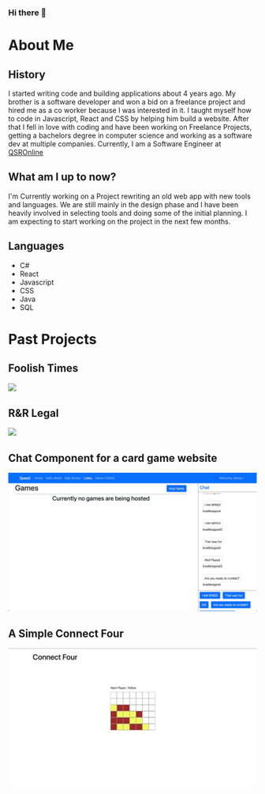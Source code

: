 ### Hi there 👋
<h1>About Me</h1>
<h2>History</h2>
I started writing code and building applications about 4 years ago. My brother is a software developer and won a bid on a freelance project and hired me as a co worker because I was interested in it. I taught myself how to code in Javascript, React and CSS by helping him build a website. After that I fell in love with coding and have been working on Freelance Projects, getting a bachelors degree in computer science and working as a software dev at multiple companies. Currently, I am a Software Engineer at <a href="https://go.qsronline.com/">QSROnline<a/>

<h2>What am I up to now?</h2>
I'm Currently working on a Project rewriting an old web app with new tools and languages. We are still mainly in the design phase and I have been heavily involved in selecting tools and doing some of the initial planning. I am expecting to start working on the project in the next few months.

<h2>Languages</h2>
<ul>
  <li>C#</li>
  <li>React</li>
  <li>Javascript</li>
  <li>CSS</li>
  <li>Java</li>
  <li>SQL</li>
</ul>

<h1>Past Projects</h1>

<h2>Foolish Times</h2>
<img src="https://github.com/Jishua-allen/Jishua-allen/blob/main/FoolishTimes.gif"/>

<h2>R&R Legal</h2>
<img src="https://github.com/Jishua-allen/Jishua-allen/blob/main/R&RLegal.gif" width="1080"/>

<h2>Chat Component for a card game website</h2>
<img src="https://github.com/Jishua-allen/Jishua-allen/blob/main/ChatComponent.gif"/>

<h2>A Simple Connect Four</h2>
<img src="https://github.com/Jishua-allen/Jishua-allen/blob/main/ConnectFour.gif"/>







<!--
**Jishua-allen/Jishua-allen** is a ✨ _special_ ✨ repository because its `README.md` (this file) appears on your GitHub profile.

Here are some ideas to get you started:

- 🔭 I’m currently working on ...
I'm Currently working on a new Project rewriting an application for QSROnline.
- 🌱 I’m currently learning ...
I am currently learning about Pipelines and CI/CD. As I am learning more about it I am trying to build a new Pipeline and deployment process to fully automate publishing for a project at my current work place QSROnline. 
- 👯 I’m looking to collaborate on ...
- 🤔 I’m looking for help with ...
- 💬 Ask me about ...
- 📫 How to reach me: ...
- 😄 Pronouns: ...
- ⚡ Fun fact: ...
-->
